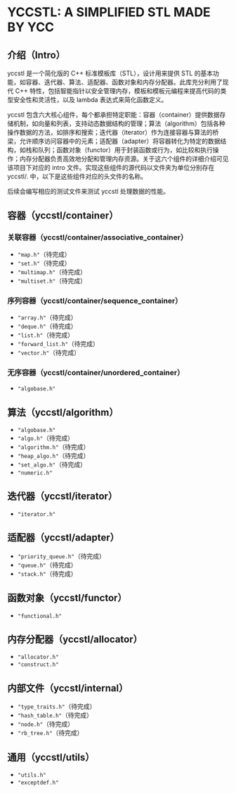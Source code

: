 # YCCSTL: A SIMPLIFIED STL MADE BY YCC

## 介绍（Intro）

yccstl 是一个简化版的 C++ 标准模板库（STL），设计用来提供 STL 的基本功能，如容器、迭代器、算法、适配器、函数对象和内存分配器。此库充分利用了现代 C++ 特性，包括智能指针以安全管理内存，模板和模板元编程来提高代码的类型安全性和灵活性，以及 lambda 表达式来简化函数定义。

yccstl 包含六大核心组件，每个都承担特定职能：容器（container）提供数据存储机制，如向量和列表，支持动态数据结构的管理；算法（algorithm）包括各种操作数据的方法，如排序和搜索；迭代器（iterator）作为连接容器与算法的桥梁，允许顺序访问容器中的元素；适配器（adapter）将容器转化为特定的数据结构，如栈和队列；函数对象（functor）用于封装函数或行为，如比较和执行操作；内存分配器负责高效地分配和管理内存资源。关于这六个组件的详细介绍可见该项目下对应的  intro 文件。实现这些组件的源代码以文件夹为单位分别存在 yccstl/. 中，以下是这些组件对应的头文件的名称。

后续会编写相应的测试文件来测试 yccstl 处理数据的性能。

## 容器（yccstl/container）

### 关联容器（yccstl/container/associative_container）

- `"map.h"`（待完成）
- `"set.h"`（待完成）
- `"multimap.h"`（待完成）
- `"multiset.h"`（待完成）

### 序列容器（yccstl/container/sequence_container）

- `"array.h"`（待完成）
- `"deque.h"`（待完成）
- `"list.h"`（待完成）
- `"forward_list.h"`（待完成）
- `"vector.h"`（待完成）

### 无序容器（yccstl/container/unordered_container）

- `"algobase.h"`

## 算法（yccstl/algorithm）

- `"algobase.h"`
- `"algo.h"`（待完成）
- `"algorithm.h"`（待完成）
- `"heap_algo.h"`（待完成）
- `"set_algo.h"`（待完成）
- `"numeric.h"`

## 迭代器（yccstl/iterator）

- `"iterator.h"`

## 适配器（yccstl/adapter）

- `"priority_queue.h"`（待完成）
- `"queue.h"`（待完成）
- `"stack.h"`（待完成）

## 函数对象（yccstl/functor）

- `"functional.h"`

## 内存分配器（yccstl/allocator）

- `"allocator.h"`
- `"construct.h"`

## 内部文件（yccstl/internal）

- `"type_traits.h"`（待完成）
- `"hash_table.h"`（待完成）
- `"node.h"`（待完成）
- `"rb_tree.h"`（待完成）

## 通用（yccstl/utils）

- `"utils.h"`
- `"exceptdef.h"`
